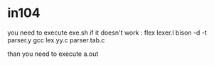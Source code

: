 # in104

you need to execute exe.sh 
if it doesn't work : 
flex lexer.l 
bison -d -t parser.y
gcc lex.yy.c parser.tab.c

than you need to execute a.out 

